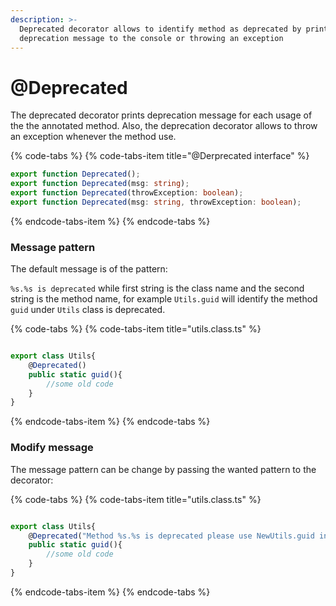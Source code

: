 ```yaml
---
description: >-
  Deprecated decorator allows to identify method as deprecated by printing
  deprecation message to the console or throwing an exception
---
```


# @Deprecated



The deprecated decorator prints deprecation message for each usage of the the annotated method. Also, the deprecation decorator allows to throw an exception whenever the method use.



{% code-tabs %}
{% code-tabs-item title="@Derprecated interface" %}
```typescript
export function Deprecated();
export function Deprecated(msg: string);
export function Deprecated(throwException: boolean);
export function Deprecated(msg: string, throwException: boolean);
```
{% endcode-tabs-item %}
{% endcode-tabs %}



### Message pattern

The default message is of the pattern:

`%s.%s is deprecated` while first string is the class name and the second string is the method name, for example `Utils.guid` will identify the method `guid` under `Utils` class is deprecated.

{% code-tabs %}
{% code-tabs-item title="utils.class.ts" %}
```typescript

export class Utils{
    @Deprecated()
    public static guid(){
        //some old code
    }
}
```
{% endcode-tabs-item %}
{% endcode-tabs %}

### Modify message

The message pattern can be change by passing the wanted pattern to the decorator:

{% code-tabs %}
{% code-tabs-item title="utils.class.ts" %}
```typescript

export class Utils{
    @Deprecated("Method %s.%s is deprecated please use NewUtils.guid instead")
    public static guid(){
        //some old code
    }
}
```
{% endcode-tabs-item %}
{% endcode-tabs %}

